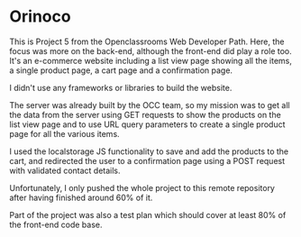 # Orinoco #


This is Project 5 from the Openclassrooms Web Developer Path. Here, the focus was more on the back-end, although the front-end did play a role too. It's an e-commerce website including a list view page showing all the items, a single product page, a cart page and a confirmation page. 

I didn't use any frameworks or libraries to build the website.

The server was already built by the OCC team, so my mission was to get all the data from the server using GET requests to show the products on the list view page and to use URL query parameters to create a single product page for all the various items. 

I used the localstorage JS functionality to save and add the products to the cart, and redirected the user to a confirmation page using a POST request with validated contact details.

Unfortunately, I only pushed the whole project to this remote repository after having finished around 60% of it.

Part of the project was also a test plan which should cover at least 80% of the front-end code base.
